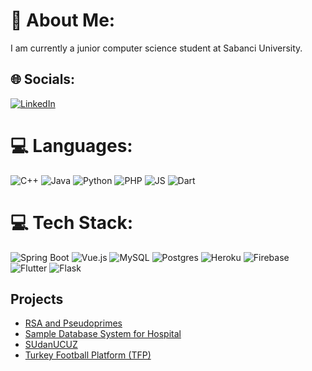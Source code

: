 # 💫 About Me:
I am currently a junior computer science student at Sabanci University.


## 🌐 Socials:
[![LinkedIn](https://img.shields.io/badge/LinkedIn-%230077B5.svg?logo=linkedin&logoColor=white)](https://linkedin.com/in/ata-hosseinzadeh-fard-433040191) 

# 💻 Languages:
![C++](https://img.shields.io/badge/C%2B%2B-00599C?style=for-the-badge&logo=c%2B%2B&logoColor=white) ![Java](https://img.shields.io/badge/Java-ED8B00?style=for-the-badge&logo=java&logoColor=white) ![Python](https://img.shields.io/badge/Python-14354C?style=for-the-badge&logo=python&logoColor=white) ![PHP](https://img.shields.io/badge/PHP-777BB4?style=for-the-badge&logo=php&logoColor=white) ![JS](https://img.shields.io/badge/JavaScript-323330?style=for-the-badge&logo=javascript&logoColor=F7DF1E) ![Dart](https://img.shields.io/badge/Dart-0175C2?style=for-the-badge&logo=dart&logoColor=white)

# 💻 Tech Stack:
![Spring Boot](https://img.shields.io/badge/Spring-6DB33F?style=for-the-badge&logo=spring&logoColor=white) ![Vue.js](https://img.shields.io/badge/Vue.js-35495E?style=for-the-badge&logo=vue.js&logoColor=4FC08D) ![MySQL](https://img.shields.io/badge/mysql-%2300f.svg?style=for-the-badge&logo=mysql&logoColor=white) ![Postgres](https://img.shields.io/badge/postgres-%23316192.svg?style=for-the-badge&logo=postgresql&logoColor=white) ![Heroku](https://img.shields.io/badge/heroku-%23430098.svg?style=for-the-badge&logo=heroku&logoColor=white) ![Firebase](https://img.shields.io/badge/firebase-%23039BE5.svg?style=for-the-badge&logo=firebase) ![Flutter](https://img.shields.io/badge/Flutter-%2302569B.svg?style=for-the-badge&logo=Flutter&logoColor=white) ![Flask](https://img.shields.io/badge/Flask-000000?style=for-the-badge&logo=flask&logoColor=white) 

## Projects

 - [RSA and Pseudoprimes](https://github.com/atahf/Pseudoprime-vs-Primes)
 - [Sample Database System for Hospital](https://github.com/edlcn/cs306db)
 - [SUdanUCUZ](https://github.com/atahf/SUdanUCUZ)
 - [Turkey Football Platform (TFP)](https://github.com/SU-CS308-22FA/Team-41-Frontend)
